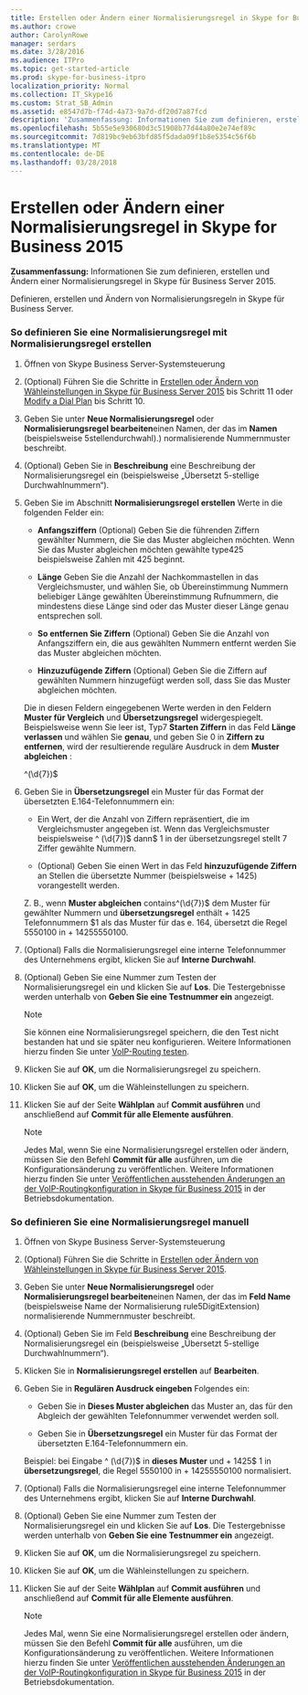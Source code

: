```yaml
---
title: Erstellen oder Ändern einer Normalisierungsregel in Skype for Business 2015
ms.author: crowe
author: CarolynRowe
manager: serdars
ms.date: 3/28/2016
ms.audience: ITPro
ms.topic: get-started-article
ms.prod: skype-for-business-itpro
localization_priority: Normal
ms.collection: IT_Skype16
ms.custom: Strat_SB_Admin
ms.assetid: e8547d7b-f74d-4a73-9a7d-df20d7a87fcd
description: 'Zusammenfassung: Informationen Sie zum definieren, erstellen und Ändern einer Normalisierungsregel in Skype für Business Server 2015.'
ms.openlocfilehash: 5b55e5e930680d3c51908b77d44a80e2e74ef89c
ms.sourcegitcommit: 7d819bc9eb63bfd85f5dada09f1b8e5354c56f6b
ms.translationtype: MT
ms.contentlocale: de-DE
ms.lasthandoff: 03/28/2018
---
```

# <a name="create-or-modify-a-normalization-rule-in-skype-for-business-2015"></a>Erstellen oder Ändern einer Normalisierungsregel in Skype for Business 2015
 
**Zusammenfassung:** Informationen Sie zum definieren, erstellen und Ändern einer Normalisierungsregel in Skype für Business Server 2015.
  
Definieren, erstellen und Ändern von Normalisierungsregeln in Skype für Business Server.
  
### <a name="to-define-a-normalization-rule-by-using-build-a-normalization-rule"></a>So definieren Sie eine Normalisierungsregel mit Normalisierungsregel erstellen

1. Öffnen von Skype Business Server-Systemsteuerung
    
2. (Optional) Führen Sie die Schritte in [Erstellen oder Ändern von Wähleinstellungen in Skype für Business Server 2015](dial-plans.md) bis Schritt 11 oder [Modify a Dial Plan](http://technet.microsoft.com/library/a91f02df-cf60-40cf-82fe-e0342c118b91.aspx) bis Schritt 10.
    
3. Geben Sie unter **Neue Normalisierungsregel** oder **Normalisierungsregel bearbeiten**einen Namen, der das im **Namen** (beispielsweise 5stellendurchwahl).) normalisierende Nummernmuster beschreibt.
    
4. (Optional) Geben Sie in **Beschreibung** eine Beschreibung der Normalisierungsregel ein (beispielsweise „Übersetzt 5-stellige Durchwahlnummern“).
    
5. Geben Sie im Abschnitt **Normalisierungsregel erstellen** Werte in die folgenden Felder ein:
    
   - **Anfangsziffern** (Optional) Geben Sie die führenden Ziffern gewählter Nummern, die Sie das Muster abgleichen möchten. Wenn Sie das Muster abgleichen möchten gewählte type425 beispielsweise Zahlen mit 425 beginnt.
    
   - **Länge** Geben Sie die Anzahl der Nachkommastellen in das Vergleichsmuster, und wählen Sie, ob Übereinstimmung Nummern beliebiger Länge gewählten Übereinstimmung Rufnummern, die mindestens diese Länge sind oder das Muster dieser Länge genau entsprechen soll.
    
   - **So entfernen Sie Ziffern** (Optional) Geben Sie die Anzahl von Anfangsziffern ein, die aus gewählten Nummern entfernt werden Sie das Muster abgleichen möchten.
    
   - **Hinzuzufügende Ziffern** (Optional) Geben Sie die Ziffern auf gewählten Nummern hinzugefügt werden soll, dass Sie das Muster abgleichen möchten.
    
    Die in diesen Feldern eingegebenen Werte werden in den Feldern **Muster für Vergleich** und **Übersetzungsregel** widergespiegelt. Beispielsweise wenn Sie leer ist, Typ7 **Starten Ziffern** in das Feld **Länge verlassen** und wählen Sie **genau**, und geben Sie 0 in **Ziffern zu entfernen**, wird der resultierende reguläre Ausdruck in dem **Muster abgleichen** :
    
    ^(\d{7})$
    
6. Geben Sie in **Übersetzungsregel** ein Muster für das Format der übersetzten E.164-Telefonnummern ein:
    
   - Ein Wert, der die Anzahl von Ziffern repräsentiert, die im Vergleichsmuster angegeben ist. Wenn das Vergleichsmuster beispielsweise ^ (\d{7})$ dann$ 1 in der übersetzungsregel stellt 7 Ziffer gewählte Nummern.
    
   - (Optional) Geben Sie einen Wert in das Feld **hinzuzufügende Ziffern** an Stellen die übersetzte Nummer (beispielsweise + 1425) vorangestellt werden.
    
    Z. B., wenn **Muster abgleichen** contains^(\d{7})$ dem Muster für gewählter Nummern und **übersetzungsregel** enthält + 1425 Telefonnummern $1 als das Muster für das e. 164, übersetzt die Regel 5550100 in + 14255550100.
    
7. (Optional) Falls die Normalisierungsregel eine interne Telefonnummer des Unternehmens ergibt, klicken Sie auf **Interne Durchwahl**.
    
8. (Optional) Geben Sie eine Nummer zum Testen der Normalisierungsregel ein und klicken Sie auf **Los**. Die Testergebnisse werden unterhalb von **Geben Sie eine Testnummer ein** angezeigt.
    
    > [!NOTE]
    > Sie können eine Normalisierungsregel speichern, die den Test nicht bestanden hat und sie später neu konfigurieren. Weitere Informationen hierzu finden Sie unter [VoIP-Routing testen](http://technet.microsoft.com/library/d3aae909-fef6-440f-b144-0b62dc82bf5d.aspx). 
  
9. Klicken Sie auf **OK**, um die Normalisierungsregel zu speichern.
    
10. Klicken Sie auf **OK**, um die Wähleinstellungen zu speichern.
    
11. Klicken Sie auf der Seite **Wählplan** auf **Commit ausführen** und anschließend auf **Commit für alle Elemente ausführen**. 
    
    > [!NOTE]
    > Jedes Mal, wenn Sie eine Normalisierungsregel erstellen oder ändern, müssen Sie den Befehl **Commit für alle** ausführen, um die Konfigurationsänderung zu veröffentlichen. Weitere Informationen hierzu finden Sie unter [Veröffentlichen ausstehenden Änderungen an der VoIP-Routingkonfiguration in Skype für Business 2015](voice-route-config-changes.md) in der Betriebsdokumentation.
  
### <a name="to-define-a-normalization-rule-manually"></a>So definieren Sie eine Normalisierungsregel manuell

1. Öffnen von Skype Business Server-Systemsteuerung
    
2. (Optional) Führen Sie die Schritte in [Erstellen oder Ändern von Wähleinstellungen in Skype für Business Server 2015](dial-plans.md). 
    
3. Geben Sie unter **Neue Normalisierungsregel** oder **Normalisierungsregel bearbeiten**einen Namen, der das im **Feld Name** (beispielsweise Name der Normalisierung rule5DigitExtension) normalisierende Nummernmuster beschreibt.
    
4. (Optional) Geben Sie im Feld **Beschreibung** eine Beschreibung der Normalisierungsregel ein (beispielsweise „Übersetzt 5-stellige Durchwahlnummern“).
    
5. Klicken Sie in **Normalisierungsregel erstellen** auf **Bearbeiten**.
    
6. Geben Sie in **Regulären Ausdruck eingeben** Folgendes ein:
    
   - Geben Sie in **Dieses Muster abgleichen** das Muster an, das für den Abgleich der gewählten Telefonnummer verwendet werden soll.
    
   - Geben Sie in **Übersetzungsregel** ein Muster für das Format der übersetzten E.164-Telefonnummern ein.
    
    Beispiel: bei Eingabe ^ (\d{7})$ in **dieses Muster** und + 1425$ 1 in **übersetzungsregel**, die Regel 5550100 in + 14255550100 normalisiert.
    
7. (Optional) Falls die Normalisierungsregel eine interne Telefonnummer des Unternehmens ergibt, klicken Sie auf **Interne Durchwahl**.
    
8. (Optional) Geben Sie eine Nummer zum Testen der Normalisierungsregel ein und klicken Sie auf **Los**. Die Testergebnisse werden unterhalb von **Geben Sie eine Testnummer ein** angezeigt.
    
9. Klicken Sie auf **OK**, um die Normalisierungsregel zu speichern.
    
10. Klicken Sie auf **OK**, um die Wähleinstellungen zu speichern.
    
11. Klicken Sie auf der Seite **Wählplan** auf **Commit ausführen** und anschließend auf **Commit für alle Elemente ausführen**.
    
    > [!NOTE]
    > Jedes Mal, wenn Sie eine Normalisierungsregel erstellen oder ändern, müssen Sie den Befehl **Commit für alle** ausführen, um die Konfigurationsänderung zu veröffentlichen. Weitere Informationen hierzu finden Sie unter [Veröffentlichen ausstehenden Änderungen an der VoIP-Routingkonfiguration in Skype für Business 2015](voice-route-config-changes.md) in der Betriebsdokumentation.
  

